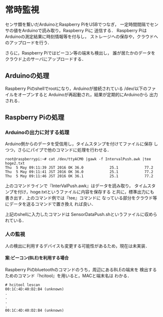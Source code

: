 # 常時監視
センサ類を繋いだArduinoとRaspberry PiをUSBでつなぎ，
一定時間間隔でセンサの値をArduinoで読み取り，Raspberry Piに
送信する．
Raspberry PiはArduinoの測定結果に時刻情報等を付与し，
ストレージへの保存や，クラウドへのアップロードを行う．

さらに，Raspberry Piではビーコン等の端末も検出し，
誰が居たかのデータをクラウド上のサーバにアップロードする．

## Arduinoの処理
Raspberry Piのshellでrootになり，Arduinoが接続されている
/dev/以下のファイルをオープンすると
Arduinoが再起動され，結果が定期的にArduinoから
出力される．

## Raspberry Piの処理
### Arduinoの出力に対する処理
Arduino側からのデータを受信用し，タイムスタンプを付けてファイルに保存
しつつ，さらにパイプで他のコマンドに処理を行わせる．

```
root@raspberrypi:~# cat /dev/ttyACM0 |gawk -f IntervalPush.awk |tee hoge2.txt                                 
Thu  5 May 09:11:39 JST 2016 OK 36.0            25.1            77.2
Thu  5 May 09:11:41 JST 2016 OK 36.0            25.1            77.2
Thu  5 May 09:11:46 JST 2016 OK 36.1            25.1            77.2
```

上のコマンドラインで『InterValPush.awk』はデータを読み取り，
タイムスタンプを付け，hoge.txtというファイルに内容を保存する
と共に，標準出力にも書き出す．上のコマンド例では『tee』コマンドに
なっている部分をクラウド等にデータを送るコマンドで置き換え
れば良い．

上記のshellに入力したコマンドは
SensorDataPush.shというファイルに収められている．

### 人の監視
人の検出に利用するデバイスも変更する可能性があるため，現在は未実装．

#### 案:ビーコン(BLE)を利用する場合
Raspberry Piのbluetoothのコマンドのうち，周辺にあるBLEの端末を
検出するためのコマンド『hcitool』を用いると，MACと端末名は
わかる．

```
# hcitool lescan
00:1C:4D:40:D2:B4 (unknown)
.
.
.
.
00:1C:4D:40:D2:B4 (unknown)
```


